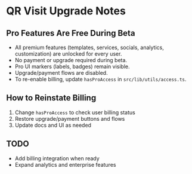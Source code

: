 # QR Visit Upgrade Notes

## Pro Features Are Free During Beta
- All premium features (templates, services, socials, analytics, customization) are unlocked for every user.
- No payment or upgrade required during beta.
- Pro UI markers (labels, badges) remain visible.
- Upgrade/payment flows are disabled.
- To re-enable billing, update `hasProAccess` in `src/lib/utils/access.ts`.

## How to Reinstate Billing
1. Change `hasProAccess` to check user billing status
2. Restore upgrade/payment buttons and flows
3. Update docs and UI as needed

## TODO
- Add billing integration when ready
- Expand analytics and enterprise features
